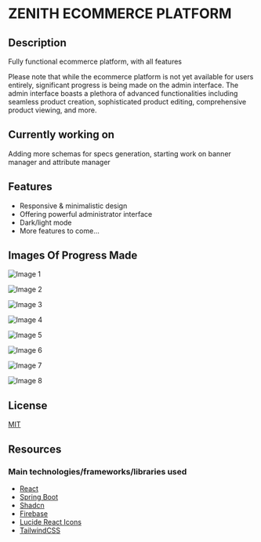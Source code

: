 # ZENITH ECOMMERCE PLATFORM

## Description

Fully functional ecommerce platform, with all features

Please note that while the ecommerce platform is not yet available for users entirely, significant progress is being made on the admin interface. The admin interface boasts a plethora of advanced functionalities including seamless product creation, sophisticated product editing, comprehensive product viewing, and more.

## Currently working on

Adding more schemas for specs generation, starting work on banner manager and attribute manager

## Features

- Responsive & minimalistic design
- Offering powerful administrator interface
- Dark/light mode
- More features to come...

## Images Of Progress Made

![Image 1](/frontend/src/assets/image.png)

![Image 2](/frontend/src/assets/image1.png)

![Image 3](/frontend/src/assets/image2.png)

![Image 4](/frontend/src/assets/image3.png)

![Image 5](/frontend/src/assets/image4.png)

![Image 6](/frontend/src/assets/image5.png)

![Image 7](/frontend/src/assets/image6.png)

![Image 8](/frontend/src/assets/image7.png)

## License

[MIT](https://github.com/ZunwDev/ZENITH-PLATFORM/blob/master/LICENSE)

## Resources

### Main technologies/frameworks/libraries used

- [React](https://react.dev/)
- [Spring Boot](https://spring.io/projects/spring-boot)
- [Shadcn](https://ui.shadcn.com/docs)
- [Firebase](https://firebase.google.com/)
- [Lucide React Icons](https://lucide.dev/icons/)
- [TailwindCSS](https://tailwindcss.com/docs/installation)
